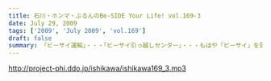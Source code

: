 ```yaml
---
title: 石川・ホンマ・ぶるんのBe-SIDE Your Life! vol.169-3
date: July 29, 2009
tags: ['2009', 'July 2009', 'vol.169']
draft: false
summary: 「ビーサイ運輸」・・・「ビーサイ引っ越しセンター」・・・もはや「ビーサイ」を頭付けすれば何でもありのよくわかんない状態になっていますが、そんな詳細は、週末アップ予定のビーサイTVを要チェックで！！！NAMAE
---
```


http://project-phi.ddo.jp/ishikawa/ishikawa169_3.mp3

